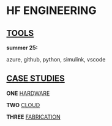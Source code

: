 # HF ENGINEERING

## [TOOLS](https://github.com/jfremzrai/hybrid-futr/tree/main/TOOLS&FRAMEWORKS)

**summer 25:**

azure, github, python, simulink, vscode 

## [CASE STUDIES](https://github.com/jfremzrai/hybrid-futr/tree/main/CASESTUDIES)

**ONE** [HARDWARE](https://github.com/jfremzrai/hybrid-futr/tree/main/CASESTUDIES/ONE)

**TWO** [CLOUD](https://github.com/jfremzrai/hybrid-futr/tree/main/CASESTUDIES/TWO)

**THREE** [FABRICATION](https://github.com/jfremzrai/hybrid-futr/tree/main/CASESTUDIES/THREE)
